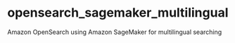 # opensearch_sagemaker_multilingual
Amazon OpenSearch using Amazon SageMaker for multilingual searching
